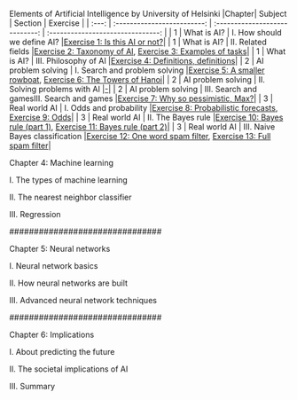 Elements of Artificial Intelligence by University of Helsinki
|Chapter|            Subject          |           Section             |                Exercise              |
| :---: | :-------------------------: | :----------------------------: | :-------------------------------: |
|   1   |         What is AI?         |   I. How should we define AI? |[Exercise 1: Is this AI or not?](/Exercise01-IsThisAIorNot.txt)| 
|   1   |         What is AI?         |   II. Related fields          |[Exercise 2: Taxonomy of AI](/Exercise02-TaxonomyOfAI.txt), [Exercise 3: Examples of tasks](/Exercise03-ExamplesOfTasks.txt)| 
|   1   |         What is AI?         |   III. Philosophy of AI       |[Exercise 4: Definitions, definitions](/Exercise04-DefinitionsDefinitions.txt)| 
|   2   |         AI problem solving        |  I. Search and problem solving |[Exercise 5: A smaller rowboat](/Exercise05-A-SmallerRowboat.txt), [Exercise 6: The Towers of Hanoi](/Exercise06-TheTowersOfHanoi.txt)| 
|   2   |         AI problem solving         |   II. Solving problems with AI |[-](https://github.com/arslanugur/)|
|   2   |         AI problem solving         |   III. Search and gamesIII. Search and games |[Exercise 7: Why so pessimistic, Max?](/Exercise07-WhySoPessimistic%2CMax.txt)|
|   3   |         Real world AI         |   I. Odds and probability |[Exercise 8: Probabilistic forecasts](/Exercise08-ProbabilisticForecasts.txt), [Exercise 9: Odds](/Exercise09-Odds.txt)| 
|   3   |         Real world AI         |   II. The Bayes rule      |[Exercise 10: Bayes rule (part 1)](/Exercise10-BayesRule1.txt), [Exercise 11: Bayes rule (part 2)](/Exercise11-BayesRule2.txt)| 
|   3   |         Real world AI         |   III. Naive Bayes classification |[Exercise 12: One word spam filter](/Exercise12-OneWordSpamFilter.txt), [Exercise 13: Full spam filter](/Exercise13-FullSpamFilter.txt)| 



Chapter 4: Machine learning

I. The types of machine learning

II. The nearest neighbor classifier

III. Regression

###############################

Chapter 5: Neural networks

I. Neural network basics

II. How neural networks are built

III. Advanced neural network techniques

###############################

Chapter 6: Implications

I. About predicting the future

II. The societal implications of AI

III. Summary
